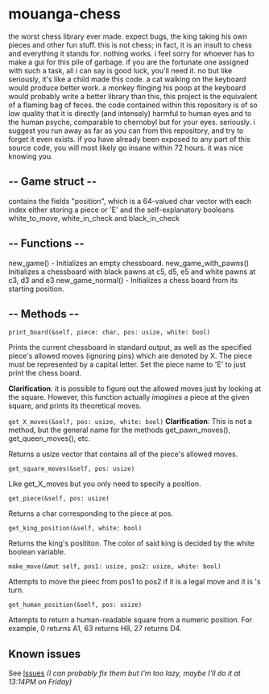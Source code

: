 # mouanga-chess
the worst chess library ever made. expect bugs, the king taking his own pieces and other fun stuff. this is not chess; in fact, it is an insult to chess and everything it stands for. nothing works. i feel sorry for whoever has to make a gui for this pile of garbage. if you are the fortunate one assigned with such a task, all i can say is good luck, you'll need it. no but like seriously, it's like a child made this code. a cat walking on the keyboard would produce better work. a monkey flinging his poop at the keyboard would probably write a better library than this, this project is the equivalent of a flaming bag of feces. the code contained within this repository is of so low quality that it is directly (and intensely) harmful to human eyes and to the human psyche, comparable to chernobyl but for your eyes. seriously. i suggest you run away as far as you can from this repository, and try to forget it even exists. if you have already been exposed to any part of this source code, you will most likely go insane within 72 hours. it was nice knowing you.

## **-- Game struct --**

contains the fields "position", which is a 64-valued char vector with each index either storing a piece or 'E'
and the self-explanatory booleans white_to_move, white_in_check and black_in_check


## **-- Functions --**

new_game() - Initializes an empty chessboard.
new_game_with_pawns() Initializes a chessboard with black pawns at c5, d5, e5 and white pawns at c3, d3 and e3
new_game_normal() - Initializes a chess board from its starting position.

## **-- Methods --**

`print_board(&self, piece: char, pos: usize, white: bool)`

Prints the current chessboard in standard output, as well as the specified piece's allowed moves (ignoring pins) which are denoted by X. 
The piece must be represented by a capital letter.
Set the piece name to 'E' to just print the chess board.

**Clarification**: it is possible to figure out the allowed moves just by looking at the square. However, this function actually *imagines* a piece at the given square, and prints its theoretical moves.

`get_X_moves(&self, pos: usize, white: bool)`
**Clarification**: This is not a method, but the general name for the methods get_pawn_moves(<args>), get_queen_moves(<args>), etc.

Returns a usize vector that contains all of the piece's allowed moves.


`get_square_moves(&self, pos: usize)`

Like get_X_moves but you only need to specify a position.


`get_piece(&self, pos: usize)`

Returns a char corresponding to the piece at pos.

`get_king_position(&self, white: bool)`

Returns the king's posititon. The color of said king is decided by the white boolean variable.


`make_move(&mut self, pos1: usize, pos2: usize, white: bool)`

Attempts to move the pieec from pos1 to pos2 if it is a legal move and it is <the color of the piece at pos1>'s turn.


`get_human_position(&self, pos: usize)`

Attempts to return a human-readable square from a numeric position.
For example, 0 returns A1, 63 returns H8, 27 returns D4.
  
## Known issues
See [Issues](https://github.com/IndaPlus22/mouanga-chess/issues)
*(I can probably fix them but I'm too lazy, maybe I'll do it at 13:14PM on Friday)*
  
